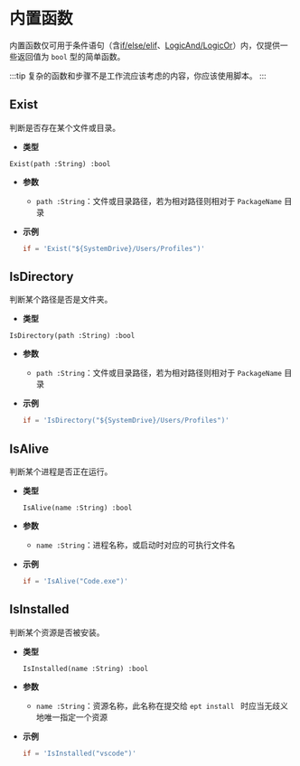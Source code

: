 # 内置函数

内置函数仅可用于条件语句（含[if/else/elif](#if)、[LogicAnd/LogicOr](#logicand)）内，仅提供一些返回值为 `bool` 型的简单函数。

:::tip
复杂的函数和步骤不是工作流应该考虑的内容，你应该使用脚本。
:::

## Exist

判断是否存在某个文件或目录。

- **类型**

`Exist(path :String) :bool`

- **参数**

  - `path :String`：文件或目录路径，若为相对路径则相对于 `PackageName` 目录

- **示例**

  ```toml
  if = 'Exist("${SystemDrive}/Users/Profiles")'
  ```

## IsDirectory

判断某个路径是否是文件夹。

- **类型**

`IsDirectory(path :String) :bool`

- **参数**

  - `path :String`：文件或目录路径，若为相对路径则相对于 `PackageName` 目录

- **示例**

  ```toml
  if = 'IsDirectory("${SystemDrive}/Users/Profiles")'
  ```

## IsAlive

判断某个进程是否正在运行。

- **类型**

  `IsAlive(name :String) :bool`

- **参数**

  - `name :String`：进程名称，或启动时对应的可执行文件名

- **示例**

  ```toml
  if = 'IsAlive("Code.exe")'
  ```

## IsInstalled

判断某个资源是否被安装。

- **类型**

  `IsInstalled(name :String) :bool`

- **参数**

  - `name :String`：资源名称，此名称在提交给 `ept install ` 时应当无歧义地唯一指定一个资源

- **示例**

  ```toml
  if = 'IsInstalled("vscode")'
  ```
